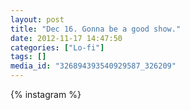 ```yaml
---
layout: post
title: "Dec 16. Gonna be a good show."
date: 2012-11-17 14:47:50
categories: ["Lo-fi"]
tags: []
media_id: "326894393540929587_326209"
---
```


{% instagram %}
